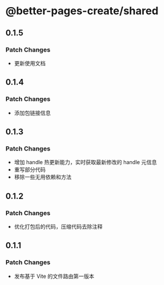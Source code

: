 # @better-pages-create/shared

## 0.1.5

### Patch Changes

- 更新使用文档

## 0.1.4

### Patch Changes

- 添加包链接信息

## 0.1.3

### Patch Changes

- 增加 handle 热更新能力，实时获取最新修改的 handle 元信息
- 重写部分代码
- 移除一些无用依赖和方法

## 0.1.2

### Patch Changes

- 优化打包后的代码，压缩代码去除注释

## 0.1.1

### Patch Changes

- 发布基于 Vite 的文件路由第一版本
